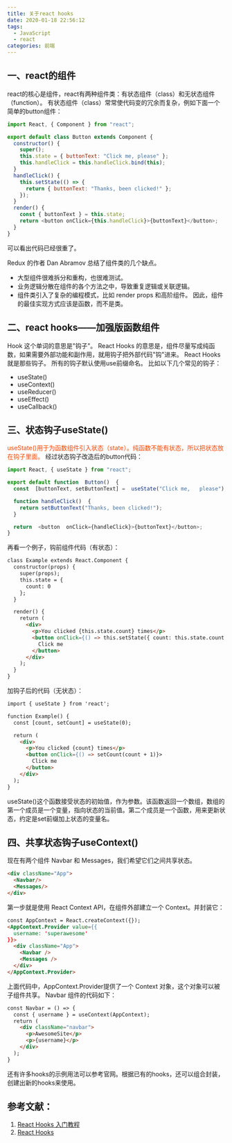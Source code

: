 ```yaml
---
title: 关于react hooks
date: 2020-01-18 22:56:12
tags: 
  - JavaScript
  - react
categories: 前端  
---
```

## 一、react的组件
react的核心是组件，react有两种组件类：有状态组件（class）和无状态组件（function）。
有状态组件（class）常常使代码变的冗余而复杂，例如下面一个简单的button组件：
``` js
import React, { Component } from "react";

export default class Button extends Component {
  constructor() {
    super();
    this.state = { buttonText: "Click me, please" };
    this.handleClick = this.handleClick.bind(this);
  }
  handleClick() {
    this.setState(() => {
      return { buttonText: "Thanks, been clicked!" };
    });
  }
  render() {
    const { buttonText } = this.state;
    return <button onClick={this.handleClick}>{buttonText}</button>;
  }
}
```
可以看出代码已经很重了。

Redux 的作者 Dan Abramov 总结了组件类的几个缺点。
* 大型组件很难拆分和重构，也很难测试。
* 业务逻辑分散在组件的各个方法之中，导致重复逻辑或关联逻辑。
* 组件类引入了复杂的编程模式，比如 render props 和高阶组件。
因此，组件的最佳实现方式应该是函数，而不是类。

## 二、react hooks——加强版函数组件
Hook 这个单词的意思是"钩子"。
React Hooks 的意思是，组件尽量写成纯函数，如果需要外部功能和副作用，就用钩子把外部代码"钩"进来。 React Hooks 就是那些钩子。
所有的钩子默认使用use前缀命名。
比如以下几个常见的钩子：
* useState()
* useContext()
* useReducer()
* useEffect()
* useCallback()

## 三、状态钩子useState()
<font color="#FF4500">useState()用于为函数组件引入状态（state）。纯函数不能有状态，所以把状态放在钩子里面。</font>
经过状态钩子改造后的button代码：

``` js
import React, { useState } from "react";

export default function  Button()  {
  const  [buttonText, setButtonText] =  useState("Click me,   please");

  function handleClick()  {
    return setButtonText("Thanks, been clicked!");
  }

  return  <button  onClick={handleClick}>{buttonText}</button>;
}
```
再看一个例子，钩前组件代码（有状态）：
``` html
class Example extends React.Component {
  constructor(props) {
    super(props);
    this.state = {
      count: 0
    };
  }

  render() {
    return (
      <div>
        <p>You clicked {this.state.count} times</p>
        <button onClick={() => this.setState({ count: this.state.count + 1 })}>
          Click me
        </button>
      </div>
    );
  }
}
```
加钩子后的代码（无状态）：
``` html
import { useState } from 'react';

function Example() {
  const [count, setCount] = useState(0);

  return (
    <div>
      <p>You clicked {count} times</p>
      <button onClick={() => setCount(count + 1)}>
        Click me
      </button>
    </div>
  );
}
```
useState()这个函数接受状态的初始值，作为参数。该函数返回一个数组，数组的第一个成员是一个变量，指向状态的当前值。第二个成员是一个函数，用来更新状态，约定是set前缀加上状态的变量名。

## 四、共享状态钩子useContext()
现在有两个组件 Navbar 和 Messages，我们希望它们之间共享状态。
``` html
<div className="App">
  <Navbar/>
  <Messages/>
</div>
```
第一步就是使用 React Context API，在组件外部建立一个 Context。并封装它：
``` html
const AppContext = React.createContext({});
<AppContext.Provider value={{
  username: 'superawesome'
}}>
  <div className="App">
    <Navbar />
    <Messages />
  </div>
</AppContext.Provider>
```
上面代码中，AppContext.Provider提供了一个 Context 对象，这个对象可以被子组件共享。
Navbar 组件的代码如下：
``` html
const Navbar = () => {
  const { username } = useContext(AppContext);
  return (
    <div className="navbar">
      <p>AwesomeSite</p>
      <p>{username}</p>
    </div>
  );
}
```
还有许多hooks的示例用法可以参考官网。根据已有的hooks，还可以组合封装，创建出新的hooks来使用。

## 参考文献：
1. [React Hooks 入门教程](http://www.ruanyifeng.com/blog/2019/09/react-hooks.html)
2. [React Hooks](https://www.jianshu.com/p/76901410645a)